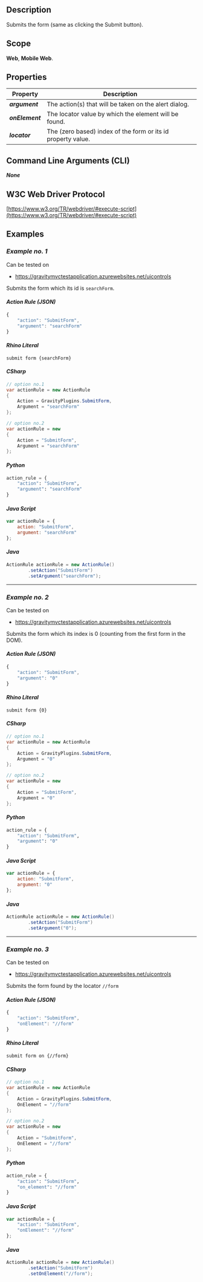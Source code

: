 ## Description
Submits the form (same as clicking the Submit button).

## Scope
**Web**, **Mobile Web**.

## Properties
| Property        | Description                                                  |
|-----------------|--------------------------------------------------------------|
| _**argument**_  | The action(s) that will be taken on the alert dialog.        |
| _**onElement**_ | The locator value by which the element will be found.        |
| _**locator**_   | The (zero based) index of the form or its id property value. |

## Command Line Arguments (CLI)
_**None**_

## W3C Web Driver Protocol
[https://www.w3.org/TR/webdriver/#execute-script](https://www.w3.org/TR/webdriver/#execute-script)

## Examples
### _Example no. 1_
Can be tested on
* https://gravitymvctestapplication.azurewebsites.net/uicontrols

Submits the form which its id is ```searchForm```.

#### _Action Rule (JSON)_
```js
{
    "action": "SubmitForm",
    "argument": "searchForm"
}
```

#### _Rhino Literal_
```
submit form {searchForm}
```

#### _CSharp_
```csharp
// option no.1
var actionRule = new ActionRule
{
    Action = GravityPlugins.SubmitForm,
    Argument = "searchForm"
};

// option no.2
var actionRule = new
{
    Action = "SubmitForm",
    Argument = "searchForm"
};
```

#### _Python_
```python
action_rule = {
    "action": "SubmitForm",
    "argument": "searchForm"
}
```

#### _Java Script_
```js
var actionRule = {
    action: "SubmitForm",
    argument: "searchForm"
};
```

#### _Java_
```java
ActionRule actionRule = new ActionRule()
        .setAction("SubmitForm")
        .setArgument("searchForm");
```

***

### _Example no. 2_
Can be tested on
* https://gravitymvctestapplication.azurewebsites.net/uicontrols

Submits the form which its index is 0 (counting from the first form in the DOM).

#### _Action Rule (JSON)_
```js
{
    "action": "SubmitForm",
    "argument": "0"
}
```

#### _Rhino Literal_
```
submit form {0}
```

#### _CSharp_
```csharp
// option no.1
var actionRule = new ActionRule
{
    Action = GravityPlugins.SubmitForm,
    Argument = "0"
};

// option no.2
var actionRule = new
{
    Action = "SubmitForm",
    Argument = "0"
};
```

#### _Python_
```python
action_rule = {
    "action": "SubmitForm",
    "argument": "0"
}
```

#### _Java Script_
```js
var actionRule = {
    action: "SubmitForm",
    argument: "0"
};
```

#### _Java_
```java
ActionRule actionRule = new ActionRule()
        .setAction("SubmitForm")
        .setArgument("0");
```

***

### _Example no. 3_
Can be tested on
* https://gravitymvctestapplication.azurewebsites.net/uicontrols

Submits the form found by the locator ```//form```

#### _Action Rule (JSON)_
```js
{
    "action": "SubmitForm",
    "onElement": "//form"
}
```

#### _Rhino Literal_
```
submit form on {//form}
```

#### _CSharp_
```csharp
// option no.1
var actionRule = new ActionRule
{
    Action = GravityPlugins.SubmitForm,
    OnElement = "//form"
};

// option no.2
var actionRule = new
{
    Action = "SubmitForm",
    OnElement = "//form"
};
```

#### _Python_
```python
action_rule = {
    "action": "SubmitForm",
    "on_element": "//form"
}
```

#### _Java Script_
```js
var actionRule = {
    "action": "SubmitForm",
    "onElement": "//form"
};
```

#### _Java_
```java
ActionRule actionRule = new ActionRule()
        .setAction("SubmitForm")
        .setOnElement("//form");
```